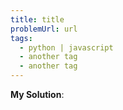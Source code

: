 ```yaml
---
title: title
problemUrl: url
tags:
  - python | javascript
  - another tag
  - another tag
---
```


**My Solution**:

```
```
